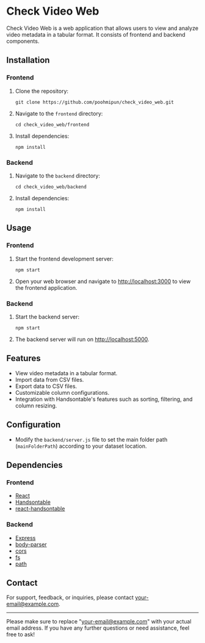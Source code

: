 # Check Video Web

Check Video Web is a web application that allows users to view and analyze video metadata in a tabular format. It consists of frontend and backend components.

## Installation

### Frontend

1. Clone the repository:
   ```
   git clone https://github.com/poohmipun/check_video_web.git
   ```

2. Navigate to the `frontend` directory:
   ```
   cd check_video_web/frontend
   ```

3. Install dependencies:
   ```
   npm install
   ```

### Backend

1. Navigate to the `backend` directory:
   ```
   cd check_video_web/backend
   ```

2. Install dependencies:
   ```
   npm install
   ```

## Usage

### Frontend

1. Start the frontend development server:
   ```
   npm start
   ```

2. Open your web browser and navigate to [http://localhost:3000](http://localhost:3000) to view the frontend application.

### Backend

1. Start the backend server:
   ```
   npm start
   ```

2. The backend server will run on [http://localhost:5000](http://localhost:5000).

## Features

- View video metadata in a tabular format.
- Import data from CSV files.
- Export data to CSV files.
- Customizable column configurations.
- Integration with Handsontable's features such as sorting, filtering, and column resizing.

## Configuration

- Modify the `backend/server.js` file to set the main folder path (`mainFolderPath`) according to your dataset location.

## Dependencies

### Frontend

- [React](https://reactjs.org/)
- [Handsontable](https://handsontable.com/)
- [react-handsontable](https://github.com/handsontable/react-handsontable)

### Backend

- [Express](https://expressjs.com/)
- [body-parser](https://www.npmjs.com/package/body-parser)
- [cors](https://www.npmjs.com/package/cors)
- [fs](https://nodejs.org/api/fs.html)
- [path](https://nodejs.org/api/path.html)


## Contact

For support, feedback, or inquiries, please contact [your-email@example.com](mailto:your-email@example.com).

---

Please make sure to replace "your-email@example.com" with your actual email address. If you have any further questions or need assistance, feel free to ask!
